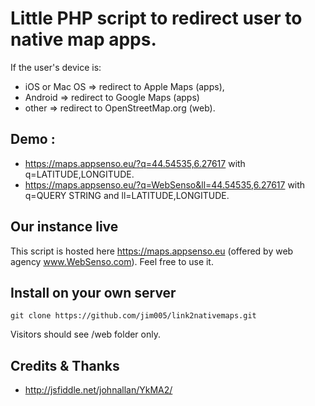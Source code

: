 # Little PHP script to redirect user to native map apps.

If the user's device is: 
 * iOS or Mac OS => redirect to Apple Maps (apps),
 * Android  => redirect to Google Maps (apps)
 * other => redirect to OpenStreetMap.org (web).

## Demo : 
 * https://maps.appsenso.eu/?q=44.54535,6.27617 with q=LATITUDE,LONGITUDE.
 * https://maps.appsenso.eu/?q=WebSenso&ll=44.54535,6.27617 with q=QUERY STRING and ll=LATITUDE,LONGITUDE.

## Our instance live
This script is hosted here https://maps.appsenso.eu (offered by web agency www.WebSenso.com). Feel free to use it.

## Install on your own server
    git clone https://github.com/jim005/link2nativemaps.git
Visitors should see /web folder only.

## Credits & Thanks
 * http://jsfiddle.net/johnallan/YkMA2/
